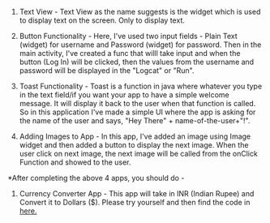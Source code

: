 1. Text View - Text View as the name suggests is the widget which is used to display text on the screen. Only to display text. 

2. Button Functionality - Here, I've used two input fields - Plain Text (widget) for username and Password (widget) for password. Then in the main activity, I've created a func that willl take input and when the button (Log In) will be clicked, then the values from the username and password will be displayed in the "Logcat" or "Run". 

3. Toast Functionality - Toast is a function in java where whatever you type in the text field/if you want your app to have a simple welcome message. It will display it back to the user when that function is called. So in this application I've made a simple UI where the app is asking for the name of the user and says, "Hey There" + name-of-the-user+"!".

4. Adding Images to App - In this app, I've added an image using Image widget and then added a button to display the next image. When the user click on next image, the next image will be called from the onClick Function and showed to the user.

*After completing the above 4 apps, you should do -
  1. Currency Converter App - This app will take in INR (Indian Rupee) and Convert it to Dollars ($). Please try yourself and then find the code in <a href="https://github.com/sauravsomxz/Android-Application-Development-Basics/tree/main/Micro%20Projects/1.%20CurrencyConverter">here.</a>
